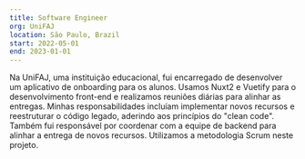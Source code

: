```yaml
---
title: Software Engineer
org: UniFAJ
location: São Paulo, Brazil
start: 2022-05-01
end: 2023-01-01
---
```


Na UniFAJ, uma instituição educacional, fui encarregado de desenvolver um aplicativo de onboarding para os alunos. Usamos Nuxt2 e Vuetify para o desenvolvimento front-end e realizamos reuniões diárias para alinhar as entregas. Minhas responsabilidades incluíam implementar novos recursos e reestruturar o código legado, aderindo aos princípios do "clean code". Também fui responsável por coordenar com a equipe de backend para alinhar a entrega de novos recursos. Utilizamos a metodologia Scrum neste projeto.
